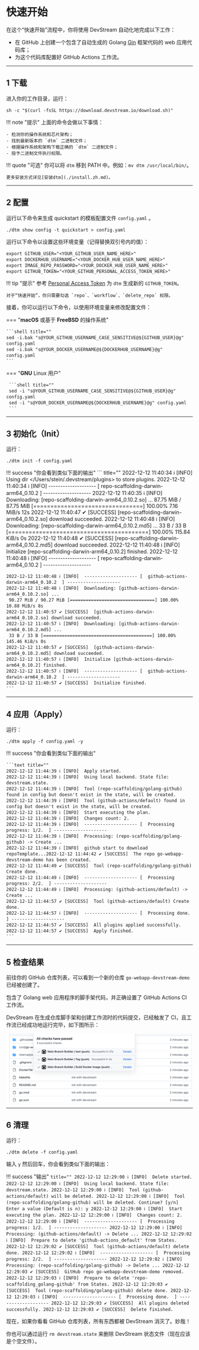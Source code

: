 # 快速开始

在这个“快速开始”流程中，你将使用 DevStream 自动化地完成以下工作：

- 在 GitHub 上创建一个包含了自动生成的 Golang [Gin](https://github.com/gin-gonic/gin) 框架代码的 web 应用代码库；
- 为这个代码库配置好 GitHub Actions 工作流。

---

## 1 下载

进入你的工作目录，运行：

```shell
sh -c "$(curl -fsSL https://download.devstream.io/download.sh)"
```

!!! note "提示"
    上面的命令会做以下事情：

    - 检测你的操作系统和芯片架构；
    - 找到最新版本的 `dtm` 二进制文件；
    - 根据操作系统和架构下载正确的 `dtm` 二进制文件；
    - 授予二进制文件执行权限。

!!! quote "可选"
    你可以将 `dtm` 移到 PATH 中。例如：`mv dtm /usr/local/bin/`。

    更多安装方式详见[安装dtm](./install.zh.md)。

---

## 2 配置

运行以下命令来生成 quickstart 的模板配置文件 `config.yaml` 。

```shell
./dtm show config -t quickstart > config.yaml
```

运行以下命令以设置这些环境变量（记得替换双引号内的值）：

```shell
export GITHUB_USER="<YOUR_GITHUB_USER_NAME_HERE>"
export DOCKERHUB_USERNAME="<YOUR_DOCKER_HUB_USER_NAME_HERE>"
export IMAGE_REPO_PASSWORD="<YOUR_DOCKER_HUB_USER_NAME_HERE>"
export GITHUB_TOKEN="<YOUR_GITHUB_PERSONAL_ACCESS_TOKEN_HERE>"
```

!!! tip "提示"
    参考 [Personal Access Token](https://github.com/settings/tokens/new) 为 `dtm` 生成新的 `GITHUB_TOKEN`。

    对于“快速开始”，你只需要勾选 `repo`、`workflow`、`delete_repo` 权限。

接着，你可以运行以下命令，以使用环境变量来修改配置文件：

===  "**macOS** 或基于 **FreeBSD** 的操作系统"

    ```shell title=""
    sed -i.bak "s@YOUR_GITHUB_USERNAME_CASE_SENSITIVE@${GITHUB_USER}@g" config.yaml
    sed -i.bak "s@YOUR_DOCKER_USERNAME@${DOCKERHUB_USERNAME}@g" config.yaml
    ```

=== "**GNU** Linux 用户"

     ```shell title=""
     sed -i "s@YOUR_GITHUB_USERNAME_CASE_SENSITIVE@${GITHUB_USER}@g" config.yaml
     sed -i "s@YOUR_DOCKER_USERNAME@${DOCKERHUB_USERNAME}@g" config.yaml
     ```

---

## 3 初始化（Init）

运行：

```shell
./dtm init -f config.yaml
```

!!! success "你会看到类似下面的输出"
    ``` title=""
    2022-12-12 11:40:34 ℹ [INFO]  Using dir </Users/stein/.devstream/plugins> to store plugins.
    2022-12-12 11:40:34 ℹ [INFO]  -------------------- [  repo-scaffolding-darwin-arm64_0.10.2  ] --------------------
    2022-12-12 11:40:35 ℹ [INFO]  Downloading: [repo-scaffolding-darwin-arm64_0.10.2.so] ...
     87.75 MiB / 87.75 MiB [================================] 100.00% 7.16 MiB/s 12s
    2022-12-12 11:40:47 ✔ [SUCCESS]  [repo-scaffolding-darwin-arm64_0.10.2.so] download succeeded.
    2022-12-12 11:40:48 ℹ [INFO]  Downloading: [repo-scaffolding-darwin-arm64_0.10.2.md5] ...
     33 B / 33 B [=========================================] 100.00% 115.84 KiB/s 0s
    2022-12-12 11:40:48 ✔ [SUCCESS]  [repo-scaffolding-darwin-arm64_0.10.2.md5] download succeeded.
    2022-12-12 11:40:48 ℹ [INFO]  Initialize [repo-scaffolding-darwin-arm64_0.10.2] finished.
    2022-12-12 11:40:48 ℹ [INFO]  -------------------- [  repo-scaffolding-darwin-arm64_0.10.2  ] --------------------

    2022-12-12 11:40:48 ℹ [INFO]  -------------------- [  github-actions-darwin-arm64_0.10.2  ] --------------------
    2022-12-12 11:40:48 ℹ [INFO]  Downloading: [github-actions-darwin-arm64_0.10.2.so] ...
     90.27 MiB / 90.27 MiB [================================] 100.00% 10.88 MiB/s 8s
    2022-12-12 11:40:57 ✔ [SUCCESS]  [github-actions-darwin-arm64_0.10.2.so] download succeeded.
    2022-12-12 11:40:57 ℹ [INFO]  Downloading: [github-actions-darwin-arm64_0.10.2.md5] ...
     33 B / 33 B [=========================================] 100.00% 145.46 KiB/s 0s
    2022-12-12 11:40:57 ✔ [SUCCESS]  [github-actions-darwin-arm64_0.10.2.md5] download succeeded.
    2022-12-12 11:40:57 ℹ [INFO]  Initialize [github-actions-darwin-arm64_0.10.2] finished.
    2022-12-12 11:40:57 ℹ [INFO]  -------------------- [  github-actions-darwin-arm64_0.10.2  ] --------------------
    2022-12-12 11:40:57 ✔ [SUCCESS]  Initialize finished.
    ```

---

## 4 应用（Apply）

运行：

```shell
./dtm apply -f config.yaml -y
```

!!! success "你会看到类似下面的输出"

    ```text title=""
    2022-12-12 11:44:39 ℹ [INFO]  Apply started.
    2022-12-12 11:44:39 ℹ [INFO]  Using local backend. State file: devstream.state.
    2022-12-12 11:44:39 ℹ [INFO]  Tool (repo-scaffolding/golang-github) found in config but doesn't exist in the state, will be created.
    2022-12-12 11:44:39 ℹ [INFO]  Tool (github-actions/default) found in config but doesn't exist in the state, will be created.
    2022-12-12 11:44:39 ℹ [INFO]  Start executing the plan.
    2022-12-12 11:44:39 ℹ [INFO]  Changes count: 2.
    2022-12-12 11:44:39 ℹ [INFO]  -------------------- [  Processing progress: 1/2.  ] --------------------
    2022-12-12 11:44:39 ℹ [INFO]  Processing: (repo-scaffolding/golang-github) -> Create ...
    2022-12-12 11:44:39 ℹ [INFO]  github start to download repoTemplate...2022-12-12 11:44:42 ✔ [SUCCESS]  The repo go-webapp-devstream-demo has been created.
    2022-12-12 11:44:49 ✔ [SUCCESS]  Tool (repo-scaffolding/golang-github) Create done.
    2022-12-12 11:44:49 ℹ [INFO]  -------------------- [  Processing progress: 2/2.  ] --------------------
    2022-12-12 11:44:49 ℹ [INFO]  Processing: (github-actions/default) -> Create ...
    2022-12-12 11:44:57 ✔ [SUCCESS]  Tool (github-actions/default) Create done.
    2022-12-12 11:44:57 ℹ [INFO]  -------------------- [  Processing done.  ] --------------------
    2022-12-12 11:44:57 ✔ [SUCCESS]  All plugins applied successfully.
    2022-12-12 11:44:57 ✔ [SUCCESS]  Apply finished.
    ```

---

## 5 检查结果

前往你的 GitHub 仓库列表，可以看到一个新的仓库 `go-webapp-devstream-demo` 已经被创建了。

包含了 Golang web 应用程序的脚手架代码，并正确设置了 GitHub Actions CI 工作流。

DevStream 在生成仓库脚手架和创建工作流时的代码提交，已经触发了 CI，且工作流已经成功地运行完毕，如下图所示：

![](./images/quickstart.png)

---

## 6 清理

运行：

```shell
./dtm delete -f config.yaml
```

输入 `y` 然后回车，你会看到类似下面的输出：

!!! success "输出"
    ```title=""
    2022-12-12 12:29:00 ℹ [INFO]  Delete started.
    2022-12-12 12:29:00 ℹ [INFO]  Using local backend. State file: devstream.state.
    2022-12-12 12:29:00 ℹ [INFO]  Tool (github-actions/default) will be deleted.
    2022-12-12 12:29:00 ℹ [INFO]  Tool (repo-scaffolding/golang-github) will be deleted.
    Continue? [y/n]
    Enter a value (Default is n): y
    2022-12-12 12:29:00 ℹ [INFO]  Start executing the plan.
    2022-12-12 12:29:00 ℹ [INFO]  Changes count: 2.
    2022-12-12 12:29:00 ℹ [INFO]  -------------------- [  Processing progress: 1/2.  ] --------------------
    2022-12-12 12:29:00 ℹ [INFO]  Processing: (github-actions/default) -> Delete ...
    2022-12-12 12:29:02 ℹ [INFO]  Prepare to delete 'github-actions_default' from States.
    2022-12-12 12:29:02 ✔ [SUCCESS]  Tool (github-actions/default) delete done.
    2022-12-12 12:29:02 ℹ [INFO]  -------------------- [  Processing progress: 2/2.  ] --------------------
    2022-12-12 12:29:02 ℹ [INFO]  Processing: (repo-scaffolding/golang-github) -> Delete ...
    2022-12-12 12:29:03 ✔ [SUCCESS]  GitHub repo go-webapp-devstream-demo removed.
    2022-12-12 12:29:03 ℹ [INFO]  Prepare to delete 'repo-scaffolding_golang-github' from States.
    2022-12-12 12:29:03 ✔ [SUCCESS]  Tool (repo-scaffolding/golang-github) delete done.
    2022-12-12 12:29:03 ℹ [INFO]  -------------------- [  Processing done.  ] --------------------
    2022-12-12 12:29:03 ✔ [SUCCESS]  All plugins deleted successfully.
    2022-12-12 12:29:03 ✔ [SUCCESS]  Delete finished.
    ```

现在，如果你看看 GitHub 仓库列表，所有东西都被 DevStream 消灭了。妙哉！

你也可以通过运行 `rm devstream.state` 来删除 DevStream 状态文件（现在应该是个空文件）。
